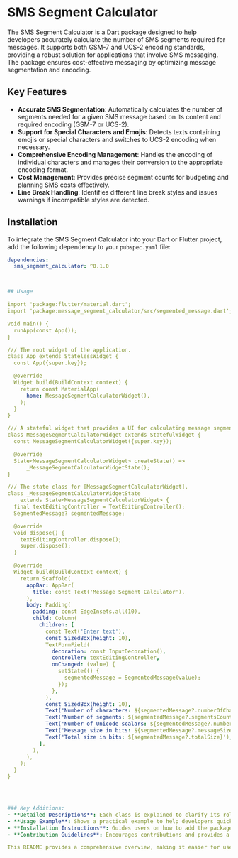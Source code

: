 <!--
This README describes the package. If you publish this package to pub.dev,
this README's contents appear on the landing page for your package.

For information about how to write a good package README, see the guide for
[writing package pages](https://dart.dev/guides/libraries/writing-package-pages).

For general information about developing packages, see the Dart guide for
[creating packages](https://dart.dev/guides/libraries/create-library-packages)
and the Flutter guide for
[developing packages and plugins](https://flutter.dev/developing-packages).
-->

# SMS Segment Calculator

The SMS Segment Calculator is a Dart package designed to help developers accurately calculate the number of SMS segments required for messages. It supports both GSM-7 and UCS-2 encoding standards, providing a robust solution for applications that involve SMS messaging. The package ensures cost-effective messaging by optimizing message segmentation and encoding.

## Key Features

- **Accurate SMS Segmentation**: Automatically calculates the number of segments needed for a given SMS message based on its content and required encoding (GSM-7 or UCS-2).
- **Support for Special Characters and Emojis**: Detects texts containing emojis or special characters and switches to UCS-2 encoding when necessary.
- **Comprehensive Encoding Management**: Handles the encoding of individual characters and manages their conversion to the appropriate encoding format.
- **Cost Management**: Provides precise segment counts for budgeting and planning SMS costs effectively.
- **Line Break Handling**: Identifies different line break styles and issues warnings if incompatible styles are detected.

## Installation

To integrate the SMS Segment Calculator into your Dart or Flutter project, add the following dependency to your `pubspec.yaml` file:

```yaml
dependencies:
  sms_segment_calculator: ^0.1.0



## Usage

import 'package:flutter/material.dart';
import 'package:message_segment_calculator/src/segmented_message.dart';

void main() {
  runApp(const App());
}

/// The root widget of the application.
class App extends StatelessWidget {
  const App({super.key});

  @override
  Widget build(BuildContext context) {
    return const MaterialApp(
      home: MessageSegmentCalculatorWidget(),
    );
  }
}

/// A stateful widget that provides a UI for calculating message segments.
class MessageSegmentCalculatorWidget extends StatefulWidget {
  const MessageSegmentCalculatorWidget({super.key});

  @override
  State<MessageSegmentCalculatorWidget> createState() =>
      _MessageSegmentCalculatorWidgetState();
}

/// The state class for [MessageSegmentCalculatorWidget].
class _MessageSegmentCalculatorWidgetState
    extends State<MessageSegmentCalculatorWidget> {
  final textEditingController = TextEditingController();
  SegmentedMessage? segmentedMessage;

  @override
  void dispose() {
    textEditingController.dispose();
    super.dispose();
  }

  @override
  Widget build(BuildContext context) {
    return Scaffold(
      appBar: AppBar(
        title: const Text('Message Segment Calculator'),
      ),
      body: Padding(
        padding: const EdgeInsets.all(10),
        child: Column(
          children: [
            const Text('Enter text'),
            const SizedBox(height: 10),
            TextFormField(
              decoration: const InputDecoration(),
              controller: textEditingController,
              onChanged: (value) {
                setState(() {
                  segmentedMessage = SegmentedMessage(value);
                });
              },
            ),
            const SizedBox(height: 10),
            Text('Number of characters: ${segmentedMessage?.numberOfCharacters}'),
            Text('Number of segments: ${segmentedMessage?.segmentsCount}'),
            Text('Number of Unicode scalars: ${segmentedMessage?.numberOfUnicodeScalars}'),
            Text('Message size in bits: ${segmentedMessage?.messageSize}'),
            Text('Total size in bits: ${segmentedMessage?.totalSize}'),
          ],
        ),
      ),
    );
  }
}




### Key Additions:
- **Detailed Descriptions**: Each class is explained to clarify its role in the package.
- **Usage Example**: Shows a practical example to help developers quickly understand how to use the package.
- **Installation Instructions**: Guides users on how to add the package to their project.
- **Contribution Guidelines**: Encourages contributions and provides a link to the issues page. 

This README provides a comprehensive overview, making it easier for users to understand and use the package effectively.

